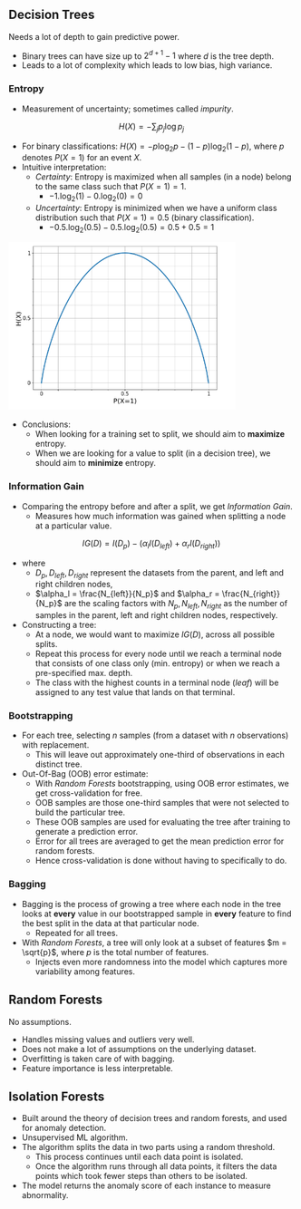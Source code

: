 ## Decision Trees
Needs a lot of depth to gain predictive power. 
  - Binary trees can have size up to $2^{d+1} - 1$ where $d$ is the tree depth. 
  - Leads to a lot of complexity which leads to low bias, high variance. 


### Entropy
- Measurement of uncertainty; sometimes called *impurity*. 

$$H(X) = -\sum_{j}p_j\log p_j$$

- For binary classifications: $H(X) = -p\log_2p - (1-p)\log_2(1-p)$, where $p$ denotes $P(X=1)$ for an event $X$. 
- Intuitive interpretation:
  - *Certainty*: Entropy is maximized when all samples (in a node) belong to the same class such that $P(X=1)=1$. 
    - $-1.\log_2(1) - 0.\log_2(0) = 0$
  - *Uncertainty*: Entropy is minimized when we have a uniform class distribution such that $P(X=1)=0.5$ (binary classification). 
    - $-0.5.\log_2(0.5) - 0.5.\log_2(0.5) = 0.5 + 0.5 = 1$

<img src="../../imgs/entropy.png" width=400>

- Conclusions:
  - When looking for a training set to split, we should aim to **maximize** entropy. 
  - When we are looking for a value to split (in a decision tree), we should aim to **minimize** entropy. 



### Information Gain
- Comparing the entropy before and after a split, we get *Information Gain*. 
  - Measures how much information was gained when splitting a node at a particular value. 

$$IG(D) = I(D_p) - (\alpha_lI(D_{left}) + \alpha_rI(D_{right}))$$

- where 
  - $D_p, D_{left}, D_{right}$ represent the datasets from the parent, and left and right children nodes, 
  - $\alpha_l = \frac{N_{left}}{N_p}$ and $\alpha_r = \frac{N_{right}}{N_p}$ are the scaling factors with $N_p, N_{left}, N_{right}$ as the number of samples in the parent, left and right children nodes, respectively. 
- Constructing a tree:
  - At a node, we would want to maximize $IG(D)$, across all possible splits. 
  - Repeat this process for every node until we reach a terminal node that  consists of one class only (min. entropy) or when we reach a pre-specified max. depth. 
  - The class with the highest counts in a terminal node (*leaf*) will be assigned to any test value that lands on that terminal. 


### Bootstrapping
- For each tree, selecting $n$ samples (from a dataset with $n$ observations) with replacement. 
  - This will leave out approximately one-third of observations in each distinct tree. 
- Out-Of-Bag (OOB) error estimate:
  - With *Random Forests* bootstrapping, using OOB error estimates, we get cross-validation for free. 
  - OOB samples are those one-third samples that were not selected to build the particular tree. 
  - These OOB samples are used for evaluating the tree after training to generate a prediction error. 
  - Error for all trees are averaged to get the mean prediction error for random forests. 
  - Hence cross-validation is done without having to specifically to do. 

### Bagging
- Bagging is the process of growing a tree where each node in the tree looks at **every** value in our bootstrapped sample in **every** feature to find the best split in the data at that particular node. 
  - Repeated for all trees. 
- With *Random Forests*, a tree will only look at a subset of features $m = \sqrt{p}$, where $p$ is the total number of features. 
  - Injects even more randomness into the model which captures more variability among features. 

## Random Forests
No assumptions. 
- Handles missing values and outliers very well. 
- Does not make a lot of assumptions on the underlying dataset. 
- Overfitting is taken care of with bagging. 
- Feature importance is less interpretable. 


## Isolation Forests
- Built around the theory of decision trees and random forests, and used for anomaly detection. 
- Unsupervised ML algorithm. 
- The algorithm splits the data in two parts using a random threshold. 
  - This process continues until each data point is isolated. 
  - Once the algorithm runs through all data points, it filters the data points which took fewer steps than others to be isolated. 
- The model returns the anomaly score of each instance to measure abnormality. 
